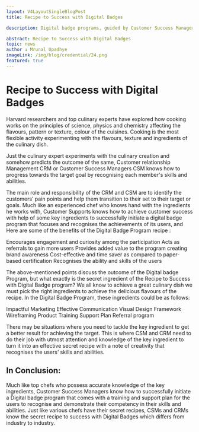 ```yaml
---
layout: V4LayoutSingleBlogPost
title: Recipe to Success with Digital Badges

description: Digital badge programs, guided by Customer Success Managers, recognize users' skills and abilities, promoting engagement and achieving success.

abstract: Recipe to Success with Digital Badges 
topic: news
author : Mrunal Upadhye
imageLink: /img/blog/credential/24.png
featured: true
---
```

# Recipe to Success with Digital Badges

Harvard researchers and top culinary experts have explored how cooking works on the principles of science, physics and chemistry affecting the flavours, pattern or texture, colour of the cuisines. Cooking is the most flexible activity experimenting with the flavours, texture and ingredients of the culinary dish. 

Just the culinary expert experiments with the culinary creation and somehow predicts the outcome of the same, Customer relationship Management CRM or Customer Success Managers CSM knows how to progress towards the target goal by recognising each member's skills and abilities.

The main role and responsibility of the CRM and CSM are to identify the customers’ pain points and help them transition to their set to their target or goals. Much like an experienced chef who knows hand with the ingredients he works with, Customer Supports knows how to achieve customer success with help of some key ingredients to successfully initiate a digital badge program that focuses and recognises the achievements of its users, and Here are some of the benefits of the Digital Badge Program recipe :

Encourages engagement and curiosity among the participation
Acts as referrals to gain more users
Provides added value to the program creating brand awareness
Cost-effective and time saver as compared to paper-based certification
Recognises the ability and skills of the users

The above-mentioned points discuss the outcome of the Digital badge Program, but what exactly is the secret ingredient of the Recipe to Success with Digital Badge program? We all know to achieve a great culinary dish we must pick the right ingredients to achieve the delicious flavours of the recipe. In the Digital Badge Program, these ingredients could be as follows:

Impactful Marketing 
Effective Communication
Visual Design Framework
Wireframing
Product Training
Support Plan
Referral program

There may be situations where you need to tackle the key ingredient to get a better result for achieving the target. This is where CSM and CRM need to do their job with utmost attention and knowledge of the key ingredient to turn it into an effective secret recipe with a note of creativity that recognises the users’ skills and abilities.

## In Conclusion:

Much like top chefs who possess accurate knowledge of the key ingredients, Customer Success Managers know how to successfully initiate a Digital badge program that comes with a training and support plan for the users to recognise and demonstrate their competency in their skills and abilities. Just like various chefs have their secret recipes, CSMs and CRMs know the secret recipe to success with Digital Badges which differs from industry to industry.
